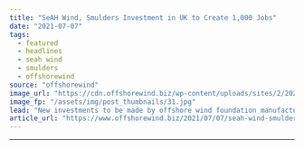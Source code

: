 ```yaml
---
title: "SeAH Wind, Smulders Investment in UK to Create 1,000 Jobs"
date: "2021-07-07"
tags: 
  - featured
  - headlines
  - seah wind
  - smulders
  - offshorewind
source: "offshorewind"
image_url: "https://cdn.offshorewind.biz/wp-content/uploads/sites/2/2021/07/07093502/Smulders-Projects-UK-Newcastle_Beatrice-jackets.jpg"
image_fp: "/assets/img/post_thumbnails/31.jpg"
lead: "New investments to be made by offshore wind foundation manufacturers SeAH Wind and Smulders,"
article_url: "https://www.offshorewind.biz/2021/07/07/seah-wind-smulders-investment-in-uk-to-create-1000-jobs/"
---
```


---
